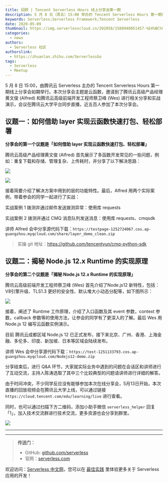 ```yaml
---
title: 回顾 | Tencent Serverless Hours 线上分享会第一期
description: 5 月 8 日（周五）15:00 举办的 Tencent Serverless Hours 第一期线上分享会如期举行！
keywords: Serverless;Serverless Framework;Tencent Serverless
date: 2020-05-09
thumbnail: https://img.serverlesscloud.cn/202058/1588940051457-%E4%BC%9A%E5%90%8E%E5%AE%A3%E4%BC%A0banner.png
categories:
  - news
authors:
  - Serverless 社区
authorslink:
  - https://zhuanlan.zhihu.com/ServerlessGo
tags:
  - Serverless
  - Meetup
---
```


​5 月 8 日 15:00，由腾讯云 Serverless 主办的 Tencent Serverless Hours 第一期线上分享会如期举行。本次分享会主题是云函数，邀请到了腾讯云高级产品经理黄文俊 (Alfred) 和腾讯云高级前端开发工程师蔡卫峰 (Wes) 进行相关分享和实战演示，会议在腾讯云大学平台同步直播，近五百人参加了本次分享会。

## 议题一：如何借助 layer 实现云函数快速打包、轻松部署

**分享会的第一个议题是「如何借助 layer 实现云函数快速打包、轻松部署」**

腾讯云高级产品经理黄文俊 (Alfred) 首先展示了多函数开发常见的一些问题，例如：重复下载和存储、管理复杂、上传耗时，并分享了以下解决思路：

![](https://img.serverlesscloud.cn/202058/1588935800278-%E5%B1%8F%E5%B9%95%E5%BF%AB%E7%85%A7%202020-05-08%2017.51.48.png)

![](https://img.serverlesscloud.cn/202058/1588935804282-%E5%B1%8F%E5%B9%95%E5%BF%AB%E7%85%A7%202020-05-08%2017.51.54.png)

接着简要介绍了解决方案中用到的层的功能特性。最后，Alfred 用两个实际案例，带着参会的同学一起进行了实战：

实战案例 1 拨测并通过邮件发送拨测异常：使用库 requests

实战案例 2 拨测并通过 CMQ 消息队列发送消息：使用库 requests、cmqsdk

讲师 Alfred 会中分享源代码下载：`https://testpage-1252724067.cos.ap-guangzhou.myqcloud.com/share/layer_demo_clean.zip`

> 实操 git 地址：https://github.com/tencentyun/cmq-python-sdk


## 议题二：揭秘 Node.js 12.x Runtime 的实现原理

**分享会的第二个议题是「揭秘 Node.js 12.x Runtime 的实现原理」**

腾讯云高级前端开发工程师蔡卫峰 (Wes) 首先介绍了Node.js12 新特性，包括：V8引擎升级、TLS1.3 更好的安全性、默认堆大小动态分配等，如下图所示：

![](https://img.serverlesscloud.cn/202058/1588935809851-%E5%B1%8F%E5%B9%95%E5%BF%AB%E7%85%A7%202020-05-08%2018.04.16.png)

接着，阐述了 Runtime 工作原理，介绍了入口函数及其 event 参数，context 参数，callback 参数等的使用方法，让参会的同学有了更深入的了解。最后 Wes 用 Node.js 12 编写云函数实例演示。

目前 腾讯云成都区域 Node.js 12 已正式发布，接下来北京、广州、香港、上海金融、多伦多、印度、新加坡、日本等区域会陆续发布。

讲师 Wes 会中分享源代码下载：`https://test-1251133793.cos.ap-guangzhou.myqcloud.com/Nodejs12-demo.zip`

分享结束后，进行 Q&A 环节，大家就实际业务中遇到的问题在会话区和讲师进行了互动交流，主持人陈涛选取了其中三个比较典型的问题请讲师进行详细的解答。

由于时间冲突，不少同学反应没有能够参加本次在线分享会，5月13日开始，本次直播的回放视频会在腾讯云大学上线，可以通过链接 `https://cloud.tencent.com/edu/learning/live` 进行查看。

同时，也可以通过扫描下方二维码，添加小助手微信 `serverless_helper` 回复「1」，加入技术交流群进行技术交流，更多资源也会分享到群里。

![](https://img.serverlesscloud.cn/202058/1588935838439-%E5%B0%8F%E5%8A%A9%E6%89%8B.jpeg)



---
<div id='scf-deploy-iframe-or-md'></div>

---

> **传送门：**
> - GitHub: [github.com/serverless](https://github.com/serverless/serverless/blob/master/README_CN.md)
> - 官网：[serverless.com](https://serverless.com/)

欢迎访问：[Serverless 中文网](https://serverlesscloud.cn/)，您可以在 [最佳实践](https://serverlesscloud.cn/best-practice) 里体验更多关于 Serverless 应用的开发！
